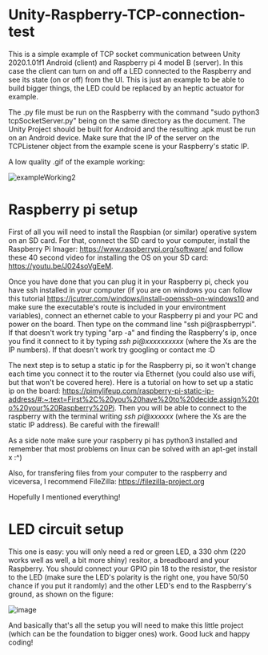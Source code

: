 # Unity-Raspberry-TCP-connection-test
 This is a simple example of TCP socket communication between Unity 2020.1.01f1 Android (client) and Raspberry pi 4 model B (server). In this case the client can turn on and off a LED connected to the Raspberry and see its state (on or off) from the UI. This is just an example to be able to build bigger things, the LED could be replaced by an heptic actuator for example.
 
 The .py file must be run on the Raspberry with the command "sudo python3 tcpSocketServer.py" being on the same directory as the document. The Unity Project should be built for Android and the resulting .apk must be run on an Android device. Make sure that the IP of the server on the TCPListener object from the example scene is your Raspberry's static IP.
 
 A low quality .gif of the example working:
 
 
![exampleWorking2](https://user-images.githubusercontent.com/47749352/111707124-cab55580-8843-11eb-9239-1149efec7492.gif)

 
 
# Raspberry pi setup
First of all you will need to install the Raspbian (or similar) operative system on an SD card. For that, connect the SD card to your computer, install the Raspberry Pi Imager: https://www.raspberrypi.org/software/ and follow these 40 second video for installing the OS on your SD card: https://youtu.be/J024soVgEeM.

Once you have done that you can plug it in your Raspberry pi, check you have ssh installed in your computer (if you are on windows you can follow this tutorial https://jcutrer.com/windows/install-openssh-on-windows10 and make sure the executable's route is included in your environtment variables), connect an ethernet cable to your Raspberry pi and your PC and power on the board. Then type on the command line "ssh pi@raspberrypi". If that doesn't work try typing "arp -a" and finding the Raspberry's ip, once you find it connect to it by typing *ssh pi@xxxxxxxxxx* (where the Xs are the IP numbers). If that doesn't work try googling or contact me :D 

The next step is to setup a static ip for the Raspberry pi, so it won't change each time you connect it to the router via Ethernet (you could also use wifi, but that won't be covered here). Here is a tutorial on how to set up a static ip on the board: https://pimylifeup.com/raspberry-pi-static-ip-address/#:~:text=First%2C%20you%20have%20to%20decide,assign%20to%20your%20Raspberry%20Pi. 
Then you will be able to connect to the raspberry with the terminal writing *ssh pi@xxxxxx* (where the Xs are the static IP address). Be careful with the firewall!

As a side note make sure your raspberry pi has python3 installed and remember that most problems on linux can be solved with an apt-get install x :^)

Also, for transfering files from your computer to the raspberry and viceversa, I recommend FileZilla: https://filezilla-project.org

Hopefully I mentioned everything!

# LED circuit setup
This one is easy: you will only need a red or green LED, a 330 ohm (220 works well as well, a bit more shiny) resitor, a breadboard and your Raspberry. You should connect your GPIO pin 18 to the resistor, the resistor to the LED (make sure the LED's polarity is the right one, you have 50/50 chance if you put it randomly) and the other LED's end to the Raspberry's ground, as shown on the figure:

![image](https://user-images.githubusercontent.com/47749352/111705980-cee07380-8841-11eb-9598-831682a04677.png)

And basically that's all the setup you will need to make this little project (which can be the foundation to bigger ones) work.
Good luck and happy coding!
